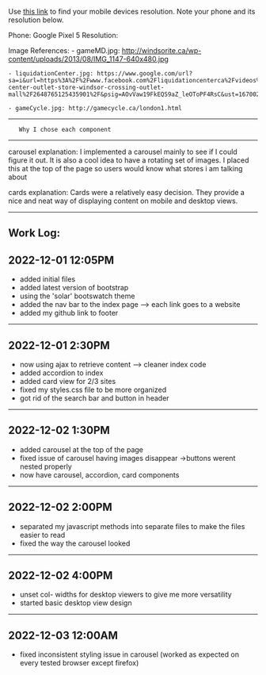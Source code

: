 Use [this link](https://www.webmobilefirst.com/en/devices/) to find your mobile devices resolution. Note your phone and its resolution below.

Phone:  Google Pixel 5
Resolution: 

Image References: 
    - gameMD.jpg: http://windsorite.ca/wp-content/uploads/2013/08/IMG_1147-640x480.jpg
   
    - liquidationCenter.jpg: https://www.google.com/url?sa=i&url=https%3A%2F%2Fwww.facebook.com%2Fliquidationcenterca%2Fvideos%2Fliquidation-center-outlet-store-windsor-crossing-outlet-mall%2F2648765125435901%2F&psig=AOvVaw19FkEQS9aZ_leOToPF4RsC&ust=1670029081195000&source=images&cd=vfe&ved=0CBAQjRxqFwoTCMCksKPd2fsCFQAAAAAdAAAAABAI

    - gameCycle.jpg: http://gamecycle.ca/london1.html


--------------------------------------------
       Why I chose each component
--------------------------------------------

carousel explanation: I implemented a carousel mainly to see if I could figure it out. It is also a cool idea to have a rotating set of images. I placed this at the top of the page so users would know what stores i am talking about

cards explanation: Cards were a relatively easy decision. They provide a nice and neat way of displaying content on mobile and desktop views. 


--------------------------------------------
Work Log: 
--------------------------------------------
2022-12-01  12:05PM
-------------------
- added initial files
- added latest version of bootstrap
- using the 'solar' bootswatch theme
- added the nav bar to the index page --> each link goes to a website 
- added my github link to footer

-------------------
2022-12-01  2:30PM
-------------------
- now using ajax to retrieve content --> cleaner index code
- added accordion to index
- added card view for 2/3 sites
- fixed my styles.css file to be more organized
- got rid of the search bar and button in header

-------------------
2022-12-02  1:30PM
-------------------
- added carousel at the top of the page
- fixed issue of carousel having images disappear ->buttons werent nested properly
- now have carousel, accordion, card components 

-------------------
2022-12-02  2:00PM
-------------------
- separated my javascript methods into separate files to make the files easier to read
- fixed the way the carousel looked

-------------------
2022-12-02  4:00PM
-------------------
- unset col- widths for desktop viewers to give me more versatility
- started basic desktop view design

-------------------
2022-12-03  12:00AM
-------------------
- fixed inconsistent styling issue in carousel (worked as expected on every tested browser except firefox)